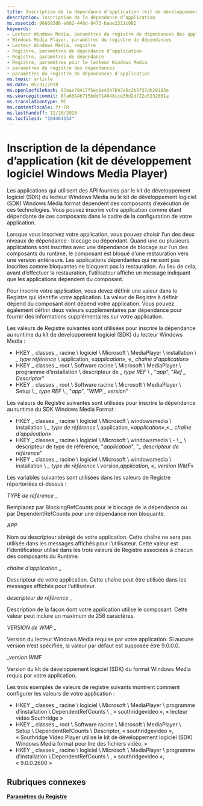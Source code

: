 ```yaml
---
title: Inscription de la dépendance d’application (kit de développement logiciel Windows Media Player)
description: Inscription de la dépendance d’application
ms.assetid: 966683d6-e082-448d-8473-baae2311c082
keywords:
- Lecteur Windows Media, paramètres du registre de dépendances des applications
- Windows Media Player, paramètres du registre de dépendances
- Lecteur Windows Media, registre
- Registre, paramètres de dépendance d’application
- Registre, paramètres de dépendance
- Registre, paramètres pour le lecteur Windows Media
- paramètres du registre des dépendances
- paramètres du registre de dépendances d’application
ms.topic: article
ms.date: 05/31/2018
ms.openlocfilehash: 67aac78417f5ec8e4347b97a5c2b5f37db20183e
ms.sourcegitcommit: 8fa6614b715bddf14648cce36d2df22e5232801a
ms.translationtype: MT
ms.contentlocale: fr-FR
ms.lasthandoff: 12/10/2020
ms.locfileid: "104464154"
---
```

# <a name="registering-application-dependency-windows-media-player-sdk"></a>Inscription de la dépendance d’application (kit de développement logiciel Windows Media Player)

Les applications qui utilisent des API fournies par le kit de développement logiciel (SDK) du lecteur Windows Media ou le kit de développement logiciel (SDK) Windows Media format dépendent des composants d’exécution de ces technologies. Vous pouvez inscrire votre application comme étant dépendante de ces composants dans le cadre de la configuration de votre application.

Lorsque vous inscrivez votre application, vous pouvez choisir l’un des deux niveaux de dépendance : blocage ou dépendant. Quand une ou plusieurs applications sont inscrites avec une dépendance de blocage sur l’un des composants du runtime, le composant est bloqué d’une restauration vers une version antérieure. Les applications dépendantes qui ne sont pas inscrites comme bloquantes ne bloquent pas la restauration. Au lieu de cela, avant d’effectuer la restauration, l’utilisateur affiche un message indiquant que les applications dépendent du composant.

Pour inscrire votre application, vous devez définir une valeur dans le Registre qui identifie votre application. La valeur de Registre à définir dépend du composant dont dépend votre application. Vous pouvez également définir deux valeurs supplémentaires par dépendance pour fournir des informations supplémentaires sur votre application.

Les valeurs de Registre suivantes sont utilisées pour inscrire la dépendance au runtime du kit de développement logiciel (SDK) du lecteur Windows Media :

-   HKEY \_ classes \_ racine \\ logiciel \\ Microsoft \\ MediaPlayer \\ installation \\ *\_ type référence* \\ application, «*application*», «*\_ chaîne d’application*»
-   HKEY \_ classes \_ root \\ Software racine \\ Microsoft \\ MediaPlayer \\ programme d’installation \\ descripteur de *\_ type REF* \\ , "*app*", "*Ref \_ Descriptor*"
-   HKEY \_ classes \_ root \\ Software racine \\ Microsoft \\ MediaPlayer \\ Setup \\ *\_ type REF* \\ , "*app*", "*WMP \_ version*"

Les valeurs de Registre suivantes sont utilisées pour inscrire la dépendance au runtime du SDK Windows Media Format :

-   HKEY \_ classes \_ racine \\ logiciel \\ Microsoft \\ windowsmedia \\ installation \\ *\_ type de référence* \\ application, «*application*»,*« \_ chaîne d’application*»
-   HKEY \_ classes \_ racine \\ logiciel \\ Microsoft \\ windowsmedia \\ - \\ *\_* \\ descripteur de type de référence, "*application*", "*\_ descripteur de référence*"
-   HKEY \_ classes \_ racine \\ logiciel \\ Microsoft \\ windowsmedia \\ installation \\ *\_ type de référence* \\ version,*application*, «*\_ version WMF*»

Les variables suivantes sont utilisées dans les valeurs de Registre répertoriées ci-dessus :

*TYPE de référence \_*

Remplacez par BlockingRefCounts pour le blocage de la dépendance ou par DependentRefCounts pour une dépendance non bloquante.

*APP*

Nom ou descripteur abrégé de votre application. Cette chaîne ne sera pas utilisée dans les messages affichés pour l’utilisateur. Cette valeur est l’identificateur utilisé dans les trois valeurs de Registre associées à chacun des composants du Runtime.

*chaîne d’application \_*

Descripteur de votre application. Cette chaîne peut être utilisée dans les messages affichés pour l’utilisateur.

*descripteur de référence \_*

Description de la façon dont votre application utilise le composant. Cette valeur peut inclure un maximum de 256 caractères.

*VERSION de WMP \_*

Version du lecteur Windows Media requise par votre application. Si aucune version n’est spécifiée, la valeur par défaut est supposée être 9.0.0.0.

*\_version WMF*

Version du kit de développement logiciel (SDK) du format Windows Media requis par votre application.

Les trois exemples de valeurs de registre suivants montrent comment configurer les valeurs de votre application :

-   HKEY \_ classes \_ racine \\ logiciel \\ Microsoft \\ MediaPlayer \\ programme d’installation \\ DependentRefCounts \\ , « southridgevideo », « lecteur vidéo Southridge »
-   HKEY \_ classes \_ root \\ Software racine \\ Microsoft \\ MediaPlayer \\ Setup \\ DependentRefCounts \\ Descriptor, « southridgevideo », « Southridge Video Player utilise le kit de développement logiciel (SDK) Windows Media format pour lire des fichiers vidéo. »
-   HKEY \_ classes \_ racine \\ logiciel \\ Microsoft \\ MediaPlayer \\ programme d’installation \\ DependentRefCounts \\ , « southridgevideo », « 9.0.0.2600 »

## <a name="related-topics"></a>Rubriques connexes

<dl> <dt>

[**Paramètres du Registre**](registry-settings.md)
</dt> </dl>

 

 




